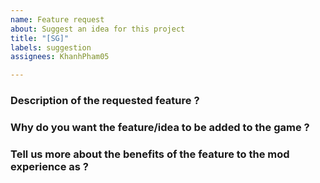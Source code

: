 ```yaml
---
name: Feature request
about: Suggest an idea for this project
title: "[SG]"
labels: suggestion
assignees: KhanhPham05

---
```


### Description of the requested feature ?

### Why do you want the feature/idea to be added to the game ?

### Tell us more about the benefits of the feature to the mod experience as ?
